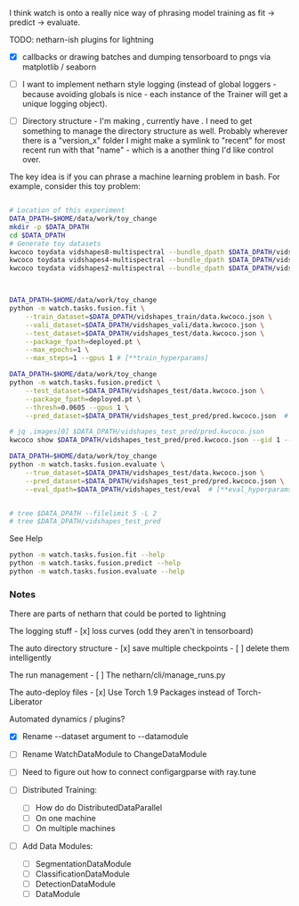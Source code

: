 I think watch is onto a really nice way of phrasing model training as fit -> predict -> evaluate. 


TODO: netharn-ish plugins for lightning

- [x] callbacks or drawing batches and dumping tensorboard to pngs via matplotlib / seaborn
- [ ] I want to implement netharn style logging (instead of global loggers - because avoiding globals is nice - each instance of the Trainer will get a unique logging object).
- [ ] Directory structure -  I'm making , currently have .  I need to get something to manage the directory structure as well. Probably wherever there is a "version_x" folder I might make a symlink to "recent" for most recent run with that "name" - which is a another thing I'd like control over.


The key idea is if you can phrase a machine learning problem in bash. 
For example, consider this toy problem: 

```bash

# Location of this experiment
DATA_DPATH=$HOME/data/work/toy_change
mkdir -p $DATA_DPATH
cd $DATA_DPATH
# Generate toy datasets
kwcoco toydata vidshapes8-multispectral --bundle_dpath $DATA_DPATH/vidshapes_train
kwcoco toydata vidshapes4-multispectral --bundle_dpath $DATA_DPATH/vidshapes_vali
kwcoco toydata vidshapes2-multispectral --bundle_dpath $DATA_DPATH/vidshapes_test



DATA_DPATH=$HOME/data/work/toy_change
python -m watch.tasks.fusion.fit \
    --train_dataset=$DATA_DPATH/vidshapes_train/data.kwcoco.json \
    --vali_dataset=$DATA_DPATH/vidshapes_vali/data.kwcoco.json \
    --test_dataset=$DATA_DPATH/vidshapes_test/data.kwcoco.json \
    --package_fpath=deployed.pt \
    --max_epochs=1 \
    --max_steps=1 --gpus 1 # [**train_hyperparams]

DATA_DPATH=$HOME/data/work/toy_change
python -m watch.tasks.fusion.predict \
    --test_dataset=$DATA_DPATH/vidshapes_test/data.kwcoco.json \
    --package_fpath=deployed.pt \
    --thresh=0.0605 --gpus 1 \
    --pred_dataset=$DATA_DPATH/vidshapes_test_pred/pred.kwcoco.json  # [**pred_hyperparams]

# jq .images[0] $DATA_DPATH/vidshapes_test_pred/pred.kwcoco.json 
kwcoco show $DATA_DPATH/vidshapes_test_pred/pred.kwcoco.json --gid 1 --channels B1

DATA_DPATH=$HOME/data/work/toy_change
python -m watch.tasks.fusion.evaluate \
    --true_dataset=$DATA_DPATH/vidshapes_test/data.kwcoco.json \
    --pred_dataset=$DATA_DPATH/vidshapes_test_pred/pred.kwcoco.json \
    --eval_dpath=$DATA_DPATH/vidshapes_test/eval  # [**eval_hyperparams]


# tree $DATA_DPATH --filelimit 5 -L 2
# tree $DATA_DPATH/vidshapes_test_pred
```



See Help 

```bash
python -m watch.tasks.fusion.fit --help
python -m watch.tasks.fusion.predict --help
python -m watch.tasks.fusion.evaluate --help
```


### Notes

There are parts of netharn that could be ported to lightning

The logging stuff
    - [x] loss curves (odd they aren't in tensorboard)

The auto directory structure
    - [x] save multiple checkpoints
    - [ ] delete them intelligently

The run management
    - [ ] The netharn/cli/manage_runs.py

The auto-deploy files
    - [x] Use Torch 1.9 Packages instead of Torch-Liberator

Automated dynamics / plugins?

- [X] Rename --dataset argument to --datamodule

- [ ] Rename WatchDataModule to ChangeDataModule

- [ ] Need to figure out how to connect configargparse with ray.tune

- [ ] Distributed Training:
    - [ ] How do do DistributedDataParallel
    - [ ] On one machine
    - [ ] On multiple machines

- [ ] Add Data Modules:
    - [ ] SegmentationDataModule
    - [ ] ClassificationDataModule
    - [ ] DetectionDataModule
    - [ ] <Problem>DataModule
